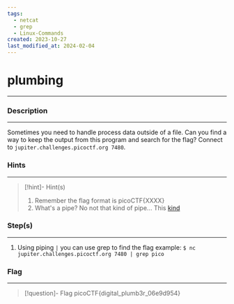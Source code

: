 ```yaml
---
tags:
  - netcat
  - grep
  - Linux-Commands
created: 2023-10-27
last_modified_at: 2024-02-04
---
```

# plumbing
---
### Description
---
Sometimes you need to handle process data outside of a file. Can you find a way to keep the output from this program and search for the flag? Connect to `jupiter.challenges.picoctf.org 7480`.
### Hints
---

> [!hint]- Hint(s)
> 1. Remember the flag format is picoCTF{XXXX}
> 2. What's a pipe? No not that kind of pipe... This [kind](http://www.linfo.org/pipes.html)

### Step(s)
---
1. Using piping `|` you can use grep to find the flag example: `$ nc jupiter.challenges.picoctf.org 7480 | grep pico`
### Flag
---
> [!question]- Flag
> picoCTF{digital_plumb3r_06e9d954}







